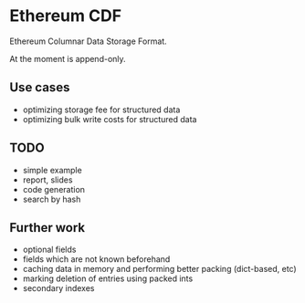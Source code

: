 # Ethereum CDF

Ethereum Columnar Data Storage Format.

At the moment is append-only.


## Use cases

- optimizing storage fee for structured data
- optimizing bulk write costs for structured data


## TODO

- simple example
- report, slides
- code generation
- search by hash


## Further work

- optional fields
- fields which are not known beforehand
- caching data in memory and performing better packing (dict-based, etc)
- marking deletion of entries using packed ints
- secondary indexes
